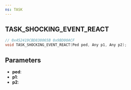 ```yaml
---
ns: TASK
---
```

## TASK_SHOCKING_EVENT_REACT

```c
// 0x452419CBD838065B 0x9BD00ACF
void TASK_SHOCKING_EVENT_REACT(Ped ped, Any p1, Any p2);
```

## Parameters
* **ped**:
* **p1**:
* **p2**:
